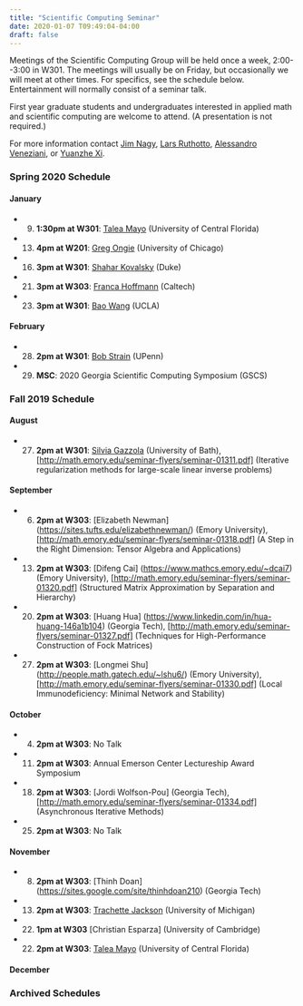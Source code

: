 ```yaml
---
title: "Scientific Computing Seminar"
date: 2020-01-07 T09:49:04-04:00
draft: false
---
```


Meetings of the Scientific Computing Group will be held once a week, 2:00--3:00 in W301. The meetings will usually be on Friday, but occasionally we will meet at other times. For specifics, see the schedule below. Entertainment will normally consist of a seminar talk.

First year graduate students and undergraduates interested in applied math and scientific computing are welcome to attend. (A presentation is not required.)

For more information contact [Jim Nagy](http://www.mathcs.emory.edu/~nagy), [Lars Ruthotto](http://www.mathcs.emory.edu/~lruthot), [Alessandro Veneziani](http://www.mathcs.emory.edu/~ale), or [Yuanzhe Xi](http://www.math.emory.edu/~yxi26/).


### Spring 2020 Schedule

#### January
* 9. **1:30pm at W301**:  [Talea Mayo](https://www.taleamayo.com/) (University of Central Florida)
* 13. **4pm at W201**:  [Greg Ongie](https://gregongie.github.io/) (University of Chicago)
* 16. **3pm at W301**:  [Shahar Kovalsky](https://shaharkov.github.io/) (Duke)
* 21. **3pm at W303**:  [Franca Hoffmann](https://francahoffmann.wordpress.com/) (Caltech)
* 23. **3pm at W301**:  [Bao Wang](https://www.math.ucla.edu/~wangbao/) (UCLA)

#### February
* 28. **2pm at W301**:  [Bob Strain](https://www.math.upenn.edu/~strain/) (UPenn)
* 29. **MSC**: 2020 Georgia Scientific Computing Symposium (GSCS)






### Fall 2019 Schedule

#### August 
* 27. **2pm at W301**:  [Silvia Gazzola](http://people.bath.ac.uk/sg968/) (University of Bath), [http://math.emory.edu/seminar-flyers/seminar-01311.pdf] (Iterative regularization methods for large-scale linear inverse problems)

#### September
* 6. **2pm at W303**:  [Elizabeth Newman] (https://sites.tufts.edu/elizabethnewman/) (Emory University), [http://math.emory.edu/seminar-flyers/seminar-01318.pdf] (A Step in the Right Dimension: Tensor Algebra and Applications)
* 13. **2pm at W303**:  [Difeng Cai] (https://www.mathcs.emory.edu/~dcai7) (Emory University), [http://math.emory.edu/seminar-flyers/seminar-01320.pdf] (Structured Matrix Approximation by Separation and Hierarchy)
* 20. **2pm at W303**:  [Huang Hua] (https://www.linkedin.com/in/hua-huang-146a1b104) (Georgia Tech), [http://math.emory.edu/seminar-flyers/seminar-01327.pdf] (Techniques for High-Performance Construction of Fock Matrices)
* 27. **2pm at W303**:  [Longmei Shu] (http://people.math.gatech.edu/~lshu6/) (Emory University), [http://math.emory.edu/seminar-flyers/seminar-01330.pdf] (Local Immunodeficiency: Minimal Network and Stability)

#### October
* 4. **2pm at W303**:  No Talk
* 11. **2pm at W303**:  Annual Emerson Center Lectureship Award Symposium
* 18. **2pm at W303**:  [Jordi Wolfson-Pou] (Georgia Tech), [http://math.emory.edu/seminar-flyers/seminar-01334.pdf] (Asynchronous Iterative Methods)
* 25. **2pm at W303**:  No Talk

#### November  
* 8.  **2pm at W303**:  [Thinh Doan] (https://sites.google.com/site/thinhdoan210) (Georgia Tech)
* 13. **2pm at W303**:  [Trachette Jackson](https://sites.lsa.umich.edu/tjacks/) (University of Michigan)
* 22. **1pm at W303**   [Christian Esparza] (University of Cambridge)  
* 22. **2pm at W303**:  [Talea Mayo](https://www.taleamayo.com/) (University of Central Florida)

#### December



### Archived Schedules

